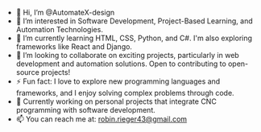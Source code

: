- 👋 Hi, I’m @AutomateX-design
- 👀 I’m interested in Software Development, Project-Based Learning, and Automation Technologies.
- 🌱 I’m currently learning HTML, CSS, Python, and C#. I'm also exploring frameworks like React and Django.
- 💞️ I’m looking to collaborate on exciting projects, particularly in web development and automation solutions. Open to contributing to open-source projects!
- ⚡ Fun fact: I love to explore new programming languages and frameworks, and I enjoy solving complex problems through code.
- 💼 Currently working on personal projects that integrate CNC programming with software development.
- 📫 You can reach me at: robin.rieger43@gmail.com

<!---
AutomateX-design/AutomateX-design is a ✨ special ✨ repository because its `README.md` (this file) appears on your GitHub profile.
You can click the Preview link to take a look at your changes.
--->

